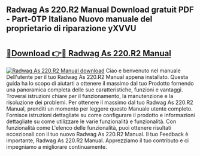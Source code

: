## Radwag As 220.R2 Manual Download gratuit PDF - Part-0TP Italiano Nuovo manuale del proprietario di riparazione yXVVU

# <h2><a href="http://dfgjzf6.blite.top/?on=Radwag+As+220.R2+Manual">🔗Download 👉🔴 Radwag As 220.R2 Manual</a></h2>

[![Radwag As 220.R2 Manual download](https://i.imgur.com/lujVjoI.png)](http://dfgjzf6.blite.top/?on=Radwag+As+220.R2+Manual)
Ciao e benvenuto nel manuale Dell'utente per il tuo Radwag As 220.R2 Manual appena installato. Questa guida ha lo scopo di aiutarti a ottenere il massimo dal tuo Prodotto fornendo una panoramica completa delle sue caratteristiche, funzioni e vantaggi. Troverai istruzioni chiare per il funzionamento, la manutenzione e la risoluzione dei problemi. Per ottenere il massimo dal tuo Radwag As 220.R2 Manual, prenditi un momento per leggere questo Manuale utente completo. Fornisce istruzioni dettagliate su come configurare il prodotto e informazioni dettagliate su come utilizzare le varie funzionalità e funzionalità. Con funzionalità come L'elenco delle funzionalità, puoi ottenere risultati eccezionali con il tuo nuovo Radwag As 220.R2 Manual. Il tuo Feedback è importante, Radwag As 220.R2 Manual. Apprezziamo il tuo contributo e ci impegniamo a migliorare continuamente.
